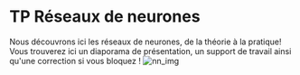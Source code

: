 # TP Réseaux de neurones

Nous découvrons ici les réseaux de neurones, de la théorie à la pratique!
Vous trouverez ici un diaporama de présentation, un support de travail ainsi qu'une correction si vous bloquez !
![nn_img](/image_hosting/nn.png](https://github.com/Automatants/formations/blob/main/image-hosting/nn.png)https://github.com/Automatants/formations/blob/main/image-hosting/nn.png)

